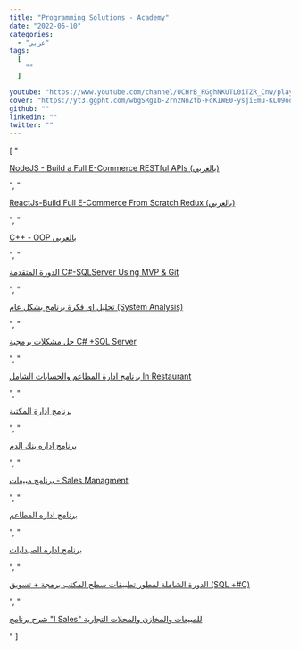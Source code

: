 ```yaml
---
title: "Programming Solutions - Academy"
date: "2022-05-10"
categories:
  - "عربي"
tags:
  [
    ""
  ]

youtube: "https://www.youtube.com/channel/UCHrB_RGghNKUTL0iTZR_Cnw/playlists"
cover: "https://yt3.ggpht.com/wbgSRg1b-2rnzNnZfb-FdKIWE0-ysjiEmu-KLU9oq5uP3KDeD-q_ohNjwoDAmmPWkSejYk_TriQ=s88-c-k-c0x00ffffff-no-rj"
github: ""
linkedin: ""
twitter: ""
---
```



[ "<p><a href='https://www.youtube.com/watch?v=YJNQpr5muek&list=PLDQ11FgmbqQNFuGQTKbAIGEyOKWUGBs6i'>NodeJS - Build a Full E-Commerce RESTful APIs (بالعربي)</a></p>", "<p><a href='https://www.youtube.com/watch?v=opR0gitWQ1w&list=PLDQ11FgmbqQPRui5VDCSQvYt2HOYiCVep'>ReactJs-Build Full E-Commerce From Scratch Redux (بالعربي)</a></p>", "<p><a href='https://www.youtube.com/watch?v=Fj9sbYkjnlg&list=PLDQ11FgmbqQNq_cdsda-OLBZmS8F8vVVA'>C++ - OOP بالعربى</a></p>", "<p><a href='https://www.youtube.com/watch?v=elMTwfsmGHI&list=PLDQ11FgmbqQMaXEZihgOgfwZCNAr03sph'>الدورة المتقدمة C#-SQLServer Using MVP & Git</a></p>", "<p><a href='https://www.youtube.com/watch?v=EeafgIal-1s&list=PLDQ11FgmbqQPpPeqs83u0uChVWcAm9194'>تحليل اى فكرة برنامج بشكل عام (System Analysis)</a></p>", "<p><a href='https://www.youtube.com/watch?v=xzHmjbnyrJI&list=PLDQ11FgmbqQOKHBI_t3xCMczY_cWjnewh'>حل مشكلات برمجية C# +SQL Server</a></p>", "<p><a href='https://www.youtube.com/watch?v=9nadqQ_8g-s&list=PLDQ11FgmbqQPV8Vyt8zGgTsR7Luy7lvau'>برنامج ادارة المطاعم والحسابات الشامل In Restaurant</a></p>", "<p><a href='https://www.youtube.com/watch?v=GN68Fi61xBU&list=PLDQ11FgmbqQOFYPjLjtKeFDtS-2Kt3OUe'>برنامج ادارة المكتبة</a></p>", "<p><a href='https://www.youtube.com/watch?v=3XEAdukV83Q&list=PLDQ11FgmbqQM9oq2y2H8SSWb1Mer9fwuj'>برنامج اداره بنك الدم</a></p>", "<p><a href='https://www.youtube.com/watch?v=M4rWjCzfNrk&list=PLDQ11FgmbqQNJmE9V4DUd_LdVfUuvAtlp'>برنامج مبيعات - Sales Managment</a></p>", "<p><a href='https://www.youtube.com/watch?v=iZd2R1Nl7o8&list=PLDQ11FgmbqQOIPAO78NS-GPhxpsnaAusM'>برنامج اداره المطاعم</a></p>", "<p><a href='https://www.youtube.com/watch?v=7_jR4AQyQBU&list=PLDQ11FgmbqQNU7phQzNmhNGaQGTSgvEzT'>برنامج اداره الصيدليات</a></p>", "<p><a href='https://www.youtube.com/watch?v=LoZ4fk9TSKg&list=PLDQ11FgmbqQM5_9yvfX5BedruJ3X1KJJj'>الدورة الشاملة لمطور تطبيقات سطح المكتب برمجة + تسويق (SQL +#C)</a></p>", "<p><a href='https://www.youtube.com/watch?v=RDC6ziQRFc0&list=PLDQ11FgmbqQOBWM3nU0AeAt7yLsW7JXPe'>شرح برنامج \"I Sales\" للمبيعات والمخازن والمحلات التجارية</a></p>" ]
